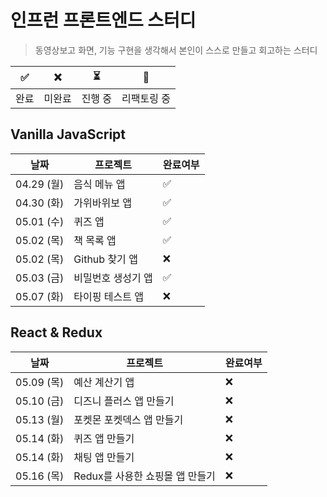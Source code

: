 # 인프런 프론트엔드 스터디

> 동영상보고 화면, 기능 구현을 생각해서 본인이 스스로 만들고 회고하는 스터디

| ✅   | ❌     | ⏳      | 🔄          |
| ---- | ------ | ------- | ----------- |
| 완료 | 미완료 | 진행 중 | 리팩토링 중 |

## Vanilla JavaScript

| 날짜       | 프로젝트           | 완료여부 |
| ---------- | ------------------ | -------- |
| 04.29 (월) | 음식 메뉴 앱       | ✅       |
| 04.30 (화) | 가위바위보 앱      | ✅       |
| 05.01 (수) | 퀴즈 앱            | ✅       |
| 05.02 (목) | 책 목록 앱         | ✅       |
| 05.02 (목) | Github 찾기 앱     | ❌       |
| 05.03 (금) | 비밀번호 생성기 앱 | ✅       |
| 05.07 (화) | 타이핑 테스트 앱   | ❌       |

## React & Redux

| 날짜       | 프로젝트                        | 완료여부 |
| ---------- | ------------------------------- | -------- |
| 05.09 (목) | 예산 계산기 앱                  | ❌       |
| 05.10 (금) | 디즈니 플러스 앱 만들기         | ❌       |
| 05.13 (월) | 포켓몬 포켓덱스 앱 만들기       | ❌       |
| 05.14 (화) | 퀴즈 앱 만들기                  | ❌       |
| 05.14 (화) | 채팅 앱 만들기                  | ❌       |
| 05.16 (목) | Redux를 사용한 쇼핑몰 앱 만들기 | ❌       |
